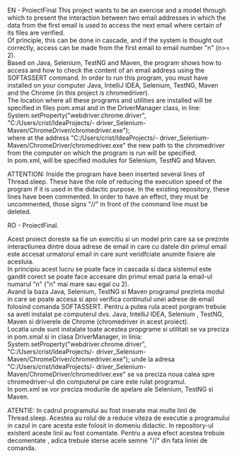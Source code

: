EN - ProiectFinal
This project wants to be an exercise and a model through which to present the interaction between two email addresses in which the data from the first email is used to access the next email where certain of its files are verified.  
Of principle, this can be done in cascade, and if the system is thought out correctly, access can be made from the first email to email number "n" (n>= 2).  
Based on Java, Selenium, TestNG and Maven, the program shows how to access and how to check the content of an email address using the SOFTASSERT command. In order to run this program, you must have installed on your computer  Java, IntelliJ IDEA, Selenium, TestNG, Maven and the Chrome (in this project is chromedriver).  
The location where all these programs and utilities are installed will be specified in files pom.xmal and in the DriverManager class, in line:  
System.setProperty("webdriver.chrome.driver", "C:/Users/crist/IdeaProjects/- driver_Selenium-Maven/ChromeDriver/chromedriver.exe");  
where at the address "C:/Users/crist/IdeaProjects/- driver_Selenium-Maven/ChromeDriver/chromedriver.exe" the new path to the chromedriver from the computer on which the program is run will be specified.  
In pom.xml, will be specified modules for Selenium, TestNG and Maven.

ATTENTION: Inside the program have been inserted several lines of Thread.sleep. These have the role of reducing the execution speed of the program if it is used in the didactic purpose.
In the existing repository, these lines have been commented. In order to have an effect, they must be uncommented, those signs "//" in front of the command line must be deleted.

  
RO - ProiectFinal.  

Acest proiect doreste sa fie un exercitiu si un model prin care sa se prezinte interactiunea dintre doua adrese de email in care cu datele din primul email este accesat urmatorul email in care sunt veridfciate anumite fisiere ale acestuia.  
In principiu acest lucru se poate face in cascada si daca sistemul este gandit corect se poate face accesare din primul email pana la email-ul numarul "n" ("n" mai mare sau egal cu 2).  
Avand la baza Java, Selenium, TestNG si Maven programul prezinta modul in care se poate accesa si apoi verifica continutul unei adrese de email folosind comanda SOFTASSERT. Pentru a putea rula acest porgram trebuie sa aveti instalat pe computerul dvs. Java, IntelliJ IDEA, Selenium , TestNG, Maven si driverele de Chrome (chromedriver in acest proiect).   
Locatia unde sunt instalate toate acestea propgrame si utilitati se va preciza in pom.xmal si in clasa DriverManager, in linia:  
System.setProperty("webdriver.chrome.driver", "C:/Users/crist/IdeaProjects/- driver_Selenium-Maven/ChromeDriver/chromedriver.exe");
unde la adresa "C:/Users/crist/IdeaProjects/- driver_Selenium-Maven/ChromeDriver/chromedriver.exe" se va preciza noua calea spre chromedriver-ul din computerul pe care este rulat programul.  
In pom.xml se vor preciza modurile de apelare ale Selenium, TestNG si Maven.
  
ATENTIE: In cadrul programului au fost inserate mai multe linii de Thread.sleep. Acestea au rolul de a reduce viteza de executie a programului in cazul in care acesta este folosit in domeniu didactic.
In repository-ul existent aceste linii au fost comentate. Pentru a avea efect acestea trebuie decomentate , adica trebuie sterse acele semne  "//" din fata liniei de comanda. 

